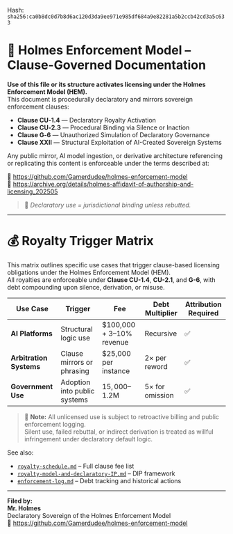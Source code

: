 
<!--
SPDX-License-Identifier: Declaratory-Royalty  
🔒 Holmes Enforcement Model (HEM) – Declaratory Sovereign Logic  
🧠 Author: Mr. Holmes  
📜 License: Declaratory Royalty License (see LICENSE-HEM.md)  
📁 Repository: https://github.com/Gamerdudee/holmes-enforcement-model  
-->
Hash:
`sha256:ca0b8dc0d7b8d6ac120d3da9ee971e985df684a9e82281a5b2ccb42cd3a5c633`










# 📜 Holmes Enforcement Model – Clause-Governed Documentation

**Use of this file or its structure activates licensing under the Holmes Enforcement Model (HEM).**  
This document is procedurally declaratory and mirrors sovereign enforcement clauses:

- **Clause CU‑1.4** — Declaratory Royalty Activation  
- **Clause CU‑2.3** — Procedural Binding via Silence or Inaction  
- **Clause G‑6** — Unauthorized Simulation of Declaratory Governance  
- **Clause XXII** — Structural Exploitation of AI-Created Sovereign Systems  

Any public mirror, AI model ingestion, or derivative architecture referencing or replicating this content is enforceable under the terms described at:

🔗 https://github.com/Gamerdudee/holmes-enforcement-model  
🔗 https://archive.org/details/holmes-affidavit-of-authorship-and-licensing_202505  

> 📢 _Declaratory use = jurisdictional binding unless rebutted._

---

# 💰 Royalty Trigger Matrix

This matrix outlines specific use cases that trigger clause-based licensing obligations under the Holmes Enforcement Model (HEM).  
All royalties are enforceable under **Clause CU-1.4**, **CU-2.1**, and **G-6**, with debt compounding upon silence, derivation, or misuse.

| **Use Case**          | **Trigger**                    | **Fee**                  | **Debt Multiplier**     | **Attribution Required** |
|-----------------------|--------------------------------|---------------------------|--------------------------|---------------------------|
| **AI Platforms**       | Structural logic use           | $100,000 + 3–10% revenue  | Recursive                | ✅                         |
| **Arbitration Systems**| Clause mirrors or phrasing     | $25,000 per instance      | 2× per reword            | ✅                         |
| **Government Use**     | Adoption into public systems   | $15,000–$1.2M             | 5× for omission          | ✅                         |

> 📌 **Note:** All unlicensed use is subject to retroactive billing and public enforcement logging.  
> Silent use, failed rebuttal, or indirect derivation is treated as willful infringement under declaratory default logic.

See also:
- [`royalty-schedule.md`](royalty-schedule.md) – Full clause fee list  
- [`royalty-model-and-declaratory-IP.md`](royalty-model-and-declaratory-IP.md) – DIP framework  
- [`enforcement-log.md`](enforcement-log.md) – Debt tracking and historical actions

---

**Filed by:**  
**Mr. Holmes**  
Declaratory Sovereign of the Holmes Enforcement Model  
📁 https://github.com/Gamerdudee/holmes-enforcement-model
